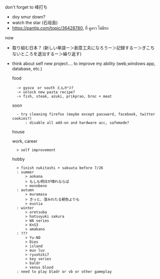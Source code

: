 don't forget to 峰打ち
- doy smur down?
- watch the star (石垣島)
- https://pantip.com/topic/36428780, ที่ ดูดาว ไม่มีรถ

now
- 取り組む日本？ (新しい単語ー＞創意工夫になろうー＞記録するー＞ぎこちないところを退治するー＞繰り返す)
- think about self new project.... to improve my ability (web,windows app, database, etc.)

		
			
	food
		
		-> gyoza　or south とんかつ?
		-> unlock new pasta recipe?
		-> fish, steak, azuki, prikprao, broc + meat
		
	soon
		
		- try cleaning firefox (maybe except password, facebook, twitter cookies?)
			: disable all add-on and hardware acc, safemode?

	house
	
	work, career
	
		> self improvement
		
	hobby
	
		> finish nukitashi + sakuuta before 7/26
		: summer
			> aokana
			> もしも明日が晴れならば
			> monobeno
		: autumn
			> muramasa
			> きっと、澄みわたる朝色よりも
			> eustia
		: winter
			> oretsuba
			> hatsuyuki sakura
			> WA series
			> KnS3
			> amakano
		: ???
			> Yu-NO
			> Dies
			> island
			> muv luv
			> ryushiki7
			> key series
			> baldr
			> venus blood
		: need to play bladr or vb or other gameplay

			
		
